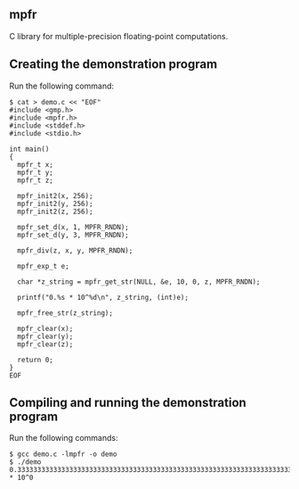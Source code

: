 mpfr
----
C library for multiple-precision floating-point computations.

Creating the demonstration program
----------------------------------
Run the following command:

    $ cat > demo.c << "EOF"
    #include <gmp.h>
    #include <mpfr.h>
    #include <stddef.h>
    #include <stdio.h>

    int main()
    {
      mpfr_t x;
      mpfr_t y;
      mpfr_t z;

      mpfr_init2(x, 256);
      mpfr_init2(y, 256);
      mpfr_init2(z, 256);

      mpfr_set_d(x, 1, MPFR_RNDN);
      mpfr_set_d(y, 3, MPFR_RNDN);

      mpfr_div(z, x, y, MPFR_RNDN);

      mpfr_exp_t e;

      char *z_string = mpfr_get_str(NULL, &e, 10, 0, z, MPFR_RNDN);

      printf("0.%s * 10^%d\n", z_string, (int)e);

      mpfr_free_str(z_string);

      mpfr_clear(x);
      mpfr_clear(y);
      mpfr_clear(z);

      return 0;
    }
    EOF

Compiling and running the demonstration program
-----------------------------------------------
Run the following commands:

    $ gcc demo.c -lmpfr -o demo
    $ ./demo
    0.3333333333333333333333333333333333333333333333333333333333333333333333333333348 * 10^0
